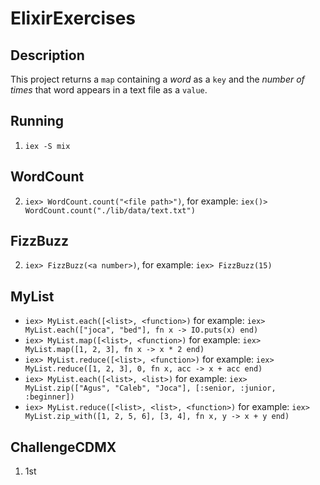 # ElixirExercises

## Description
This project returns a `map` containing a _word_ as a `key` and the _number of times_ that word appears in a text file as a `value`.

## Running
1. `iex -S mix`

## WordCount
2. `iex> WordCount.count("<file path>")`, 
    for example: `iex()> WordCount.count("./lib/data/text.txt")`

## FizzBuzz
2. `iex> FizzBuzz(<a number>)`,
    for example: `iex> FizzBuzz(15)`

## MyList
* `iex> MyList.each([<list>, <function>)`
  for example: `iex> MyList.each(["joca", "bed"], fn x -> IO.puts(x) end)`
* `iex> MyList.map([<list>, <function>)`
  for example: `iex> MyList.map([1, 2, 3], fn x -> x * 2 end)`
* `iex> MyList.reduce([<list>, <function>)`
  for example: `iex> MyList.reduce([1, 2, 3], 0, fn x, acc -> x + acc end)`
* `iex> MyList.each([<list>, <list>)`
  for example: `iex> MyList.zip(["Agus", "Caleb", "Joca"], [:senior, :junior, :beginner])`
* `iex> MyList.reduce([<list>, <list>, <function>)`
  for example: `iex> MyList.zip_with([1, 2, 5, 6], [3, 4], fn x, y -> x + y end)`

## ChallengeCDMX
1. 1st 

